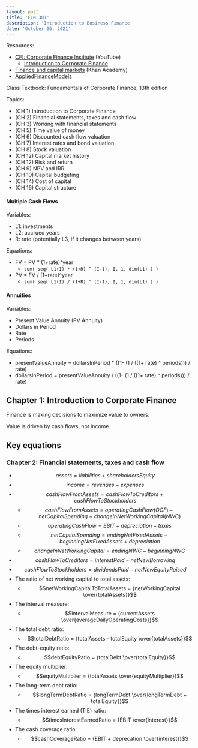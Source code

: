 ```yaml
---
layout: post
title: 'FIN 301'
description: 'Introduction to Business Finance'
date: 'October 06, 2021'
---
```


Resources:
- [CFI: Corporate Finance Institute](https://www.youtube.com/c/Corporatefinanceinstitute-CFI/playlists) (YouTube)
    - [Introduction to Corporate Finance](https://www.youtube.com/watch?v=5eGRi66iUfU)
- [Finance and capital markets](https://www.khanacademy.org/economics-finance-domain/core-finance) (Khan Academy)
- [AppliedFinanceModels](https://www.youtube.com/user/AppliedFinanceModels/videos)

Class Textbook: Fundamentals of Corporate Finance, 13th edition

Topics:
- (CH 1) Introduction to Corporate Finance 
- (CH 2) Financial statements, taxes and cash flow
- (CH 3) Working with financial statements
- (CH 5) Time value of money
- (CH 6) Discounted cash flow valuation
- (CH 7) Interest rates and bond valuation
- (CH 8) Stock valuation
- (CH 12) Capital market history
- (CH 12) Risk and return
- (CH 9) NPV and IRR
- (CH 10) Capital budgeting
- (CH 14) Cost of capital
- (CH 16) Capital structure

#### Multiple Cash Flows

Variables: 
- L1: investments
- L2: accrued years
- R: rate (potentially L3, if it changes between years)

Equations:
- FV = PV * (1+rate)^year
    - `sum( seq( L1(I) * (1+R) ^ (I-1), I, 1, dim(L1) ) )`
- PV = FV / (1+rate)^year
    - `sum( seq( L1(I) / (1+R) ^ (I-1), I, 1, dim(L1) ) )`

#### Annuities
Variables: 
- Present Value Annuity (PV Annuity)
- Dollars in Period
- Rate
- Periods

Equations:
- presentValueAnnuity = dollarsInPeriod * ((1- (1 / ((1+ rate) ^ periods))) / rate)
- dollarsInPeriod = presentValueAnnuity / ((1- (1 / ((1+ rate) ^ periods))) / rate)


## Chapter 1: Introduction to Corporate Finance
Finance is making decisions to maximize value to owners.

Value is driven by cash flows, not income.



## Key equations
### Chapter 2: Financial statements, taxes and cash flow


- $$assets = {liabilities + shareholdersEquity}$$
- $$income = revenues - expenses$$
- $$cashFlowFromAssets = cashFlowToCreditors + cashFlowToStockholders$$ 
    - $$cashFlowFromAssets = operatingCashFlow (OCF) - netCapitalSpending - changeInNetWorkingCapital (NWC)$$
    - $$operatingCashFlow = EBIT + depreciation - taxes$$
    - $$netCapitalSpending = endingNetFixedAssets - beginningNetFixedAssets + depreciation$$
    - $$changeInNetWorkingCapital = endingNWC - beginningNWC$$
- $$cashFlowToCreditors = interestPaid - netNewBorrowing$$
- $$cashFlowToStockholders = dividendsPaid - netNewEquityRaised$$
- The ratio of net working capital to total assets:
    - $$netWorkingCapitalToTotalAssets = {netWorkingCapital \over{totalAssets}}$$
- The interval measure:
    - $$intervalMeasure = {currentAssets \over{averageDailyOperatingCosts}}$$
- The total debt ratio:
    - $$totalDebtRatio = {totalAssets - totalEquity \over{totalAssets}}$$
- The debt-equity ratio:
    - $$debtEquityRatio = {totalDebt \over{totalEquity}}$$
- The equity multiplier:
    - $$equityMultiplier = {totalAssets \over{equityMultiplier}}$$
- The long-term debt ratio:
    - $$longTermDebtRatio = {longTermDebt \over{longTermDebt + totalEquity}}$$
- The times interest earned (TIE) ratio:
    - $$timesInterestEarnedRatio = {EBIT \over{interest}}$$
- The cash coverage ratio:
    - $$cashCoverageRatio = {EBIT + deprecation \over{interest}}$$

<script type="text/x-mathjax-config">
MathJax.Hub.Config({
TeX: { equationNumbers: { autoNumber: "AMS" } }
});
</script>
<script type="text/javascript" async src="http://cdn.mathjax.org/mathjax/latest/MathJax.js?config=TeX-AMS-MML_HTMLorMML"></script>
<style>
    .MathJax_Display, .MJXc-display, .MathJax_SVG_Display {
        overflow-x: auto;
        overflow-y: hidden;
    }
</style>